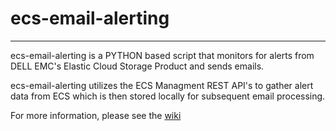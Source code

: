 # ecs-email-alerting
--------------------------------------------------------------------------------------------------------------------
ecs-email-alerting is a PYTHON based script that monitors for alerts from  DELL EMC's Elastic Cloud Storage Product
and sends emails.

ecs-email-alerting utilizes the ECS Managment REST API's to gather alert data from ECS which is then
stored locally for subsequent email processing.  

For more information, please see the [wiki](https://github.com/OohDark30/ecs-email-alerting/wiki)



